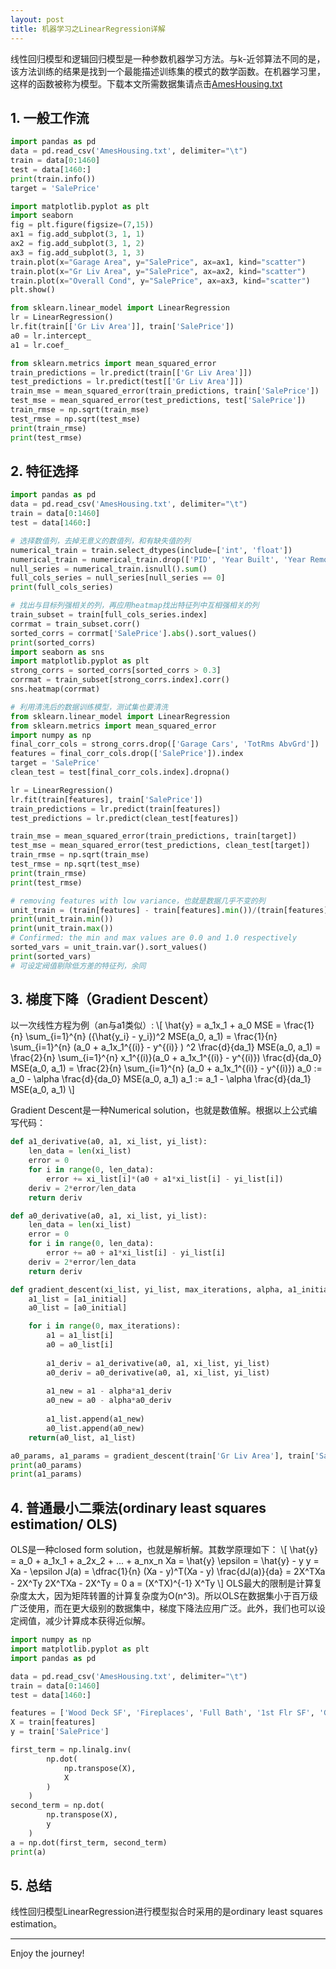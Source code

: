 ```yaml
---
layout: post
title: 机器学习之LinearRegression详解
---
```


线性回归模型和逻辑回归模型是一种参数机器学习方法。与k-近邻算法不同的是，该方法训练的结果是找到一个最能描述训练集的模式的数学函数。在机器学习里，这样的函数被称为模型。下载本文所需数据集请点击[AmesHousing.txt](/assets/AmesHousing.txt)
<!--more-->
## 1. 一般工作流
```python
import pandas as pd
data = pd.read_csv('AmesHousing.txt', delimiter="\t")
train = data[0:1460]
test = data[1460:]
print(train.info())
target = 'SalePrice'

import matplotlib.pyplot as plt
import seaborn
fig = plt.figure(figsize=(7,15))
ax1 = fig.add_subplot(3, 1, 1)
ax2 = fig.add_subplot(3, 1, 2)
ax3 = fig.add_subplot(3, 1, 3)
train.plot(x="Garage Area", y="SalePrice", ax=ax1, kind="scatter")
train.plot(x="Gr Liv Area", y="SalePrice", ax=ax2, kind="scatter")
train.plot(x="Overall Cond", y="SalePrice", ax=ax3, kind="scatter")
plt.show()

from sklearn.linear_model import LinearRegression
lr = LinearRegression()
lr.fit(train[['Gr Liv Area']], train['SalePrice'])
a0 = lr.intercept_
a1 = lr.coef_

from sklearn.metrics import mean_squared_error
train_predictions = lr.predict(train[['Gr Liv Area']])
test_predictions = lr.predict(test[['Gr Liv Area']])
train_mse = mean_squared_error(train_predictions, train['SalePrice'])
test_mse = mean_squared_error(test_predictions, test['SalePrice'])
train_rmse = np.sqrt(train_mse)
test_rmse = np.sqrt(test_mse)
print(train_rmse)
print(test_rmse)
```

## 2. 特征选择
```python
import pandas as pd
data = pd.read_csv('AmesHousing.txt', delimiter="\t")
train = data[0:1460]
test = data[1460:]

# 选择数值列，去掉无意义的数值列，和有缺失值的列
numerical_train = train.select_dtypes(include=['int', 'float'])
numerical_train = numerical_train.drop(['PID', 'Year Built', 'Year Remod/Add', 'Garage Yr Blt', 'Mo Sold', 'Yr Sold'], axis=1)
null_series = numerical_train.isnull().sum()
full_cols_series = null_series[null_series == 0]
print(full_cols_series)

# 找出与目标列强相关的列，再应用heatmap找出特征列中互相强相关的列
train_subset = train[full_cols_series.index]
corrmat = train_subset.corr()
sorted_corrs = corrmat['SalePrice'].abs().sort_values()
print(sorted_corrs)
import seaborn as sns
import matplotlib.pyplot as plt
strong_corrs = sorted_corrs[sorted_corrs > 0.3]
corrmat = train_subset[strong_corrs.index].corr()
sns.heatmap(corrmat)

# 利用清洗后的数据训练模型，测试集也要清洗
from sklearn.linear_model import LinearRegression
from sklearn.metrics import mean_squared_error
import numpy as np
final_corr_cols = strong_corrs.drop(['Garage Cars', 'TotRms AbvGrd'])
features = final_corr_cols.drop(['SalePrice']).index
target = 'SalePrice'
clean_test = test[final_corr_cols.index].dropna()

lr = LinearRegression()
lr.fit(train[features], train['SalePrice'])
train_predictions = lr.predict(train[features])
test_predictions = lr.predict(clean_test[features])

train_mse = mean_squared_error(train_predictions, train[target])
test_mse = mean_squared_error(test_predictions, clean_test[target])
train_rmse = np.sqrt(train_mse)
test_rmse = np.sqrt(test_mse)
print(train_rmse)
print(test_rmse)

# removing features with low variance，也就是数据几乎不变的列
unit_train = (train[features] - train[features].min())/(train[features].max() - train[features].min())
print(unit_train.min())
print(unit_train.max())
# Confirmed: the min and max values are 0.0 and 1.0 respectively
sorted_vars = unit_train.var().sort_values()
print(sorted_vars)
# 可设定阀值剔除低方差的特征列，余同
```

## 3. 梯度下降（Gradient Descent）

以一次线性方程为例（an与a1类似）:
\\[ \hat{y} = a_1x_1 + a_0 
MSE = \frac{1}{n} \sum_{i=1}^{n} ({\hat{y_i} - y_i})^2 
MSE(a_0, a_1) = \frac{1}{n} \sum_{i=1}^{n} (a_0 + a_1x_1^{(i)} - y^{(i)} ) ^2 
\frac{d}{da_1} MSE(a_0, a_1) = \frac{2}{n} \sum_{i=1}^{n} x_1^{(i)}(a_0 + a_1x_1^{(i)} - y^{(i)}) 
\frac{d}{da_0} MSE(a_0, a_1) = \frac{2}{n} \sum_{i=1}^{n} (a_0 + a_1x_1^{(i)} - y^{(i)}) 
a_0 := a_0 - \alpha \frac{d}{da_0} MSE(a_0, a_1) 
a_1 := a_1 - \alpha \frac{d}{da_1} MSE(a_0, a_1) \\]

Gradient Descent是一种Numerical solution，也就是数值解。根据以上公式编写代码：
```python
def a1_derivative(a0, a1, xi_list, yi_list):
    len_data = len(xi_list)
    error = 0
    for i in range(0, len_data):
        error += xi_list[i]*(a0 + a1*xi_list[i] - yi_list[i])
    deriv = 2*error/len_data
    return deriv

def a0_derivative(a0, a1, xi_list, yi_list):
    len_data = len(xi_list)
    error = 0
    for i in range(0, len_data):
        error += a0 + a1*xi_list[i] - yi_list[i]
    deriv = 2*error/len_data
    return deriv

def gradient_descent(xi_list, yi_list, max_iterations, alpha, a1_initial, a0_initial):
    a1_list = [a1_initial]
    a0_list = [a0_initial]

    for i in range(0, max_iterations):
        a1 = a1_list[i]
        a0 = a0_list[i]
        
        a1_deriv = a1_derivative(a0, a1, xi_list, yi_list)
        a0_deriv = a0_derivative(a0, a1, xi_list, yi_list)
        
        a1_new = a1 - alpha*a1_deriv
        a0_new = a0 - alpha*a0_deriv
        
        a1_list.append(a1_new)
        a0_list.append(a0_new)
    return(a0_list, a1_list)

a0_params, a1_params = gradient_descent(train['Gr Liv Area'], train['SalePrice'], 20, .0000003, 150, 1000)
print(a0_params)
print(a1_params)
```

## 4. 普通最小二乘法(ordinary least squares estimation/ OLS)

OLS是一种closed form solution，也就是解析解。其数学原理如下：
\\[ \hat{y} = a_0 + a_1x_1 + a_2x_2 + ... + a_nx_n 
Xa = \hat{y} 
\epsilon = \hat{y} - y
y = Xa - \epsilon 
J(a) = \dfrac{1}{n} (Xa - y)^T(Xa - y) 
\frac{dJ(a)}{da} = 2X^TXa - 2X^Ty 
2X^TXa - 2X^Ty = 0 
a = (X^TX)^{-1} X^Ty \\]
OLS最大的限制是计算复杂度太大，因为矩阵转置的计算复杂度为O(n^3)。所以OLS在数据集小于百万级广泛使用，而在更大级别的数据集中，梯度下降法应用广泛。此外，我们也可以设定阀值，减少计算成本获得近似解。

```python
import numpy as np
import matplotlib.pyplot as plt
import pandas as pd

data = pd.read_csv('AmesHousing.txt', delimiter="\t")
train = data[0:1460]
test = data[1460:]

features = ['Wood Deck SF', 'Fireplaces', 'Full Bath', '1st Flr SF', 'Garage Area', 'Gr Liv Area', 'Overall Qual']
X = train[features]
y = train['SalePrice']

first_term = np.linalg.inv(
        np.dot(
            np.transpose(X), 
            X
        )
    )
second_term = np.dot(
        np.transpose(X),
        y
    )
a = np.dot(first_term, second_term)
print(a)
```

## 5. 总结
线性回归模型LinearRegression进行模型拟合时采用的是ordinary least squares estimation。

---
Enjoy the journey!